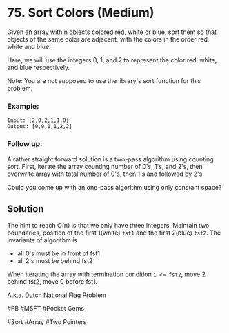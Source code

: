# 75. Sort Colors (Medium)

Given an array with n objects colored red, white or blue, sort them so that objects of the same color are adjacent, with the colors in the order red, white and blue.

Here, we will use the integers 0, 1, and 2 to represent the color red, white, and blue respectively.

Note:
You are not supposed to use the library's sort function for this problem.

### Example:
```
Input: [2,0,2,1,1,0]
Output: [0,0,1,1,2,2]
```
### Follow up:
A rather straight forward solution is a two-pass algorithm using counting sort.
First, iterate the array counting number of 0's, 1's, and 2's, then overwrite array with total number of 0's, then 1's and followed by 2's.

Could you come up with an one-pass algorithm using only constant space?

## Solution
The hint to reach O(n) is that we only have three integers. Maintain two boundaries, position of the first 1(white) `fst1` and the first 2(blue) `fst2`.
The invariants of algorithm is
- all 0's must be in front of fst1
- all 2's must be behind fst2

When iterating the array with termination condition `i <= fst2`, move 2 behind fst2, move 0 before fst1.

A.k.a. Dutch National Flag Problem

#FB #MSFT #Pocket Gems

#Sort #Array #Two Pointers
